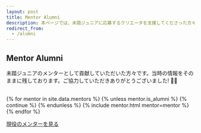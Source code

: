 ```yaml
---
layout: post
title: Mentor Alumni
description: 本ページでは、未踏ジュニアに応募するクリエータを支援してくださった方々（これまでのメンター）を紹介しています。
redirect_from:
  - /alumni
---
```


## Mentor Alumni


未踏ジュニアのメンターとして貢献していただいた方々です。当時の情報をそのままに残しております。ご協力していただきありがとうございました! 🙏✨

<br>

<div class="mentors flex">
  {% for mentor in site.data.mentors %}
    {% unless mentor.is_alumni %} {% continue %} {% endunless %}
    {% include mentor.html mentor=mentor %}
  {% endfor %}
</div>

<a class="button" href='/mentors'>現役のメンターを見る</a>
